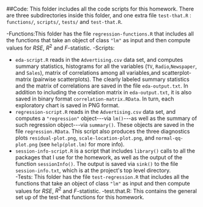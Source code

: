 ##Code:
This folder includes all the code scripts for this homework. There are three subdirectories inside this folder, and one extra file `test-that.R` : `functions/`, `scripts/`, `tests/` and `test-that.R`.


-Functions:This folder has the file `regression-functions.R` that includes all the functions that take an object of class `"lm"` as input and then compute values for $RSE$, $R^2$ and $F$-statistic.
-Scripts:  
  + `eda-script.R` reads in the `Advertising.csv` data set, and computes summary statistics, histograms for all the variables (`TV`, `Radio`,`Newspaper`, and `Sales`), matrix of correlations among all variables,and scatterplot-matrix (pairwise scatterplots). 
The clearly labeled summary statistics and the matrix of correlations are saved in the file `eda-output.txt`. In addition to including the correlation matrix in `eda-output.txt`, it is also saved in binary format `correlation-matrix.RData`. In turn, each exploratory chart is saved in 
PNG format.    
  + `regression-script.R` reads in the `Advertising.csv` data set, and computes
a `"regression"` object---via `lm()`---as well as the summary of such 
regression object---via `summary()`. These objects are saved in the file
`regression.RData`. This script also produces the three diagnostics 
plots `residual-plot.png`, `scale-location-plot.png`, and 
`normal-qq-plot.png` (see `help(plot.lm)` for more info).  
  + `session-info-script.R` is a script that includes `library()` calls to 
all the packages that I use for the homework, as well as the output of
the function `sessionInfo()`. The output is saved via `sink()` to the file `session-info.txt`, which is at the  project's top level directory.  
-Tests: This folder has the file `test-regression.R` that includes all the functions that take an object of class `"lm"` as input and then compute values for $RSE$, $R^2$ and $F$-statistic.
-test.that.R: This contains the general set up of the test-that functions for this homework.

